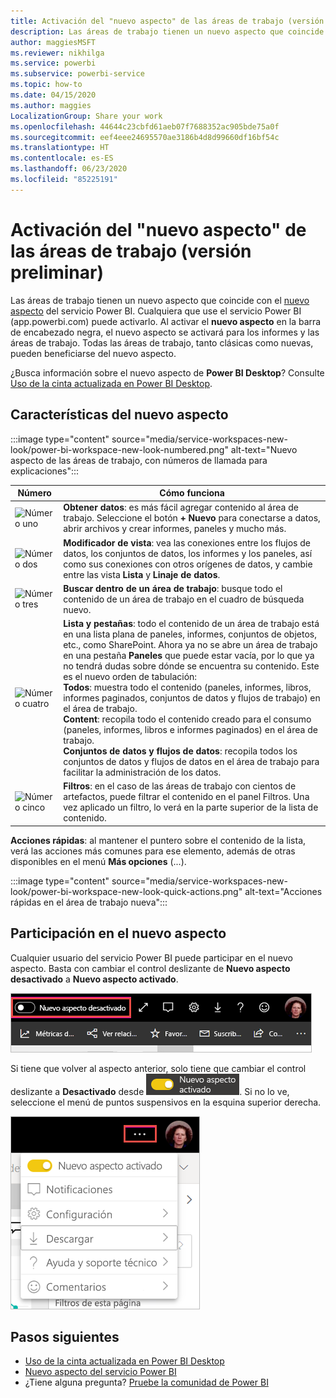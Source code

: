 ```yaml
---
title: Activación del "nuevo aspecto" de las áreas de trabajo (versión preliminar)
description: Las áreas de trabajo tienen un nuevo aspecto que coincide con el nuevo aspecto del servicio Power BI.
author: maggiesMSFT
ms.reviewer: nikhilga
ms.service: powerbi
ms.subservice: powerbi-service
ms.topic: how-to
ms.date: 04/15/2020
ms.author: maggies
LocalizationGroup: Share your work
ms.openlocfilehash: 44644c23cbfd61aeb07f7688352ac905bde75a0f
ms.sourcegitcommit: eef4eee24695570ae3186b4d8d99660df16bf54c
ms.translationtype: HT
ms.contentlocale: es-ES
ms.lasthandoff: 06/23/2020
ms.locfileid: "85225191"
---
```

# <a name="opt-in-to-the-workspace-new-look-preview"></a>Activación del "nuevo aspecto" de las áreas de trabajo (versión preliminar)

Las áreas de trabajo tienen un nuevo aspecto que coincide con el [nuevo aspecto](../consumer/service-new-look.md) del servicio Power BI. Cualquiera que use el servicio Power BI (app.powerbi.com) puede activarlo. Al activar el **nuevo aspecto** en la barra de encabezado negra, el nuevo aspecto se activará para los informes y las áreas de trabajo. Todas las áreas de trabajo, tanto clásicas como nuevas, pueden beneficiarse del nuevo aspecto.

¿Busca información sobre el nuevo aspecto de **Power BI Desktop**? Consulte [Uso de la cinta actualizada en Power BI Desktop](../create-reports/desktop-ribbon.md).

## <a name="features-of-the-new-look"></a>Características del nuevo aspecto

:::image type="content" source="media/service-workspaces-new-look/power-bi-workspace-new-look-numbered.png" alt-text="Nuevo aspecto de las áreas de trabajo, con números de llamada para explicaciones":::

|Número  |Cómo funciona |
|---------|---------|
|  ![Número uno](media/service-workspaces-new-look/circle-one.png)  | **Obtener datos**: es más fácil agregar contenido al área de trabajo. Seleccione el botón **+ Nuevo** para conectarse a datos, abrir archivos y crear informes, paneles y mucho más.  |
| ![Número dos](media/service-workspaces-new-look/circle-two.png)  | **Modificador de vista**: vea las conexiones entre los flujos de datos, los conjuntos de datos, los informes y los paneles, así como sus conexiones con otros orígenes de datos, y cambie entre las vista **Lista** y **Linaje de datos**. |
| ![Número tres](media/service-workspaces-new-look/circle-three.png) | **Buscar dentro de un área de trabajo**: busque todo el contenido de un área de trabajo en el cuadro de búsqueda nuevo.  |
| ![Número cuatro](media/service-workspaces-new-look/circle-four.png)  | **Lista y pestañas**: todo el contenido de un área de trabajo está en una lista plana de paneles, informes, conjuntos de objetos, etc., como SharePoint. Ahora ya no se abre un área de trabajo en una pestaña **Paneles** que puede estar vacía, por lo que ya no tendrá dudas sobre dónde se encuentra su contenido. Este es el nuevo orden de tabulación: <br>**Todos**: muestra todo el contenido (paneles, informes, libros, informes paginados, conjuntos de datos y flujos de trabajo) en el área de trabajo. <br>**Content**: recopila todo el contenido creado para el consumo (paneles, informes, libros e informes paginados) en el área de trabajo. <br>**Conjuntos de datos y flujos de datos**: recopila todos los conjuntos de datos y flujos de datos en el área de trabajo para facilitar la administración de los datos. |
| ![Número cinco](media/service-workspaces-new-look/circle-five.png) | **Filtros**: en el caso de las áreas de trabajo con cientos de artefactos, puede filtrar el contenido en el panel Filtros. Una vez aplicado un filtro, lo verá en la parte superior de la lista de contenido. |

**Acciones rápidas**: al mantener el puntero sobre el contenido de la lista, verá las acciones más comunes para ese elemento, además de otras disponibles en el menú **Más opciones** (...).

:::image type="content" source="media/service-workspaces-new-look/power-bi-workspace-new-look-quick-actions.png" alt-text="Acciones rápidas en el área de trabajo nueva":::

## <a name="opt-in-to-the-new-look"></a>Participación en el nuevo aspecto

Cualquier usuario del servicio Power BI puede participar en el nuevo aspecto. Basta con cambiar el control deslizante de **Nuevo aspecto desactivado** a **Nuevo aspecto activado**.

![Participación en el nuevo aspecto](media/service-workspaces-new-look/power-bi-new-look-off.png)

Si tiene que volver al aspecto anterior, solo tiene que cambiar el control deslizante a **Desactivado** desde ![Nuevo aspecto activado](media/service-workspaces-new-look/power-bi-new-look-toggle-on.png). Si no lo ve, seleccione el menú de puntos suspensivos en la esquina superior derecha.

![Desactivación del nuevo aspecto](media/service-workspaces-new-look/power-bi-new-look-on.png)

## <a name="next-steps"></a>Pasos siguientes

- [Uso de la cinta actualizada en Power BI Desktop](../create-reports/desktop-ribbon.md)
- [Nuevo aspecto del servicio Power BI](../consumer/service-new-look.md)
- ¿Tiene alguna pregunta? [Pruebe la comunidad de Power BI](https://community.powerbi.com/)
